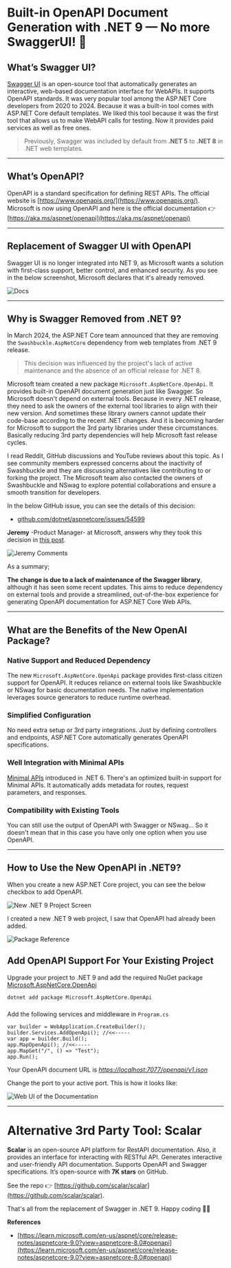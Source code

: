 Built-in OpenAPI Document Generation with .NET 9 — No more SwaggerUI! 👋
========================================================================

What’s Swagger UI?
------------------

[Swagger UI](https://swagger.io/) is an open-source tool that automatically generates an interactive, web-based documentation interface for WebAPIs. 
It supports OpenAPI standards. It was very popular tool among the ASP.NET Core developers from 2020 to 2024. 
Because it was a built-in tool comes with ASP.NET Core default templates. 
We liked this tool because it was the first tool that allows us to make WebAPI calls for testing. 
Now it provides paid services as well as free ones.

> Previously, Swagger was included by default from **.NET 5** to **.NET 8** in .NET web templates.

---



What’s OpenAPI?
---------------

OpenAPI is a standard specification for defining REST APIs. 
The official website is [https://www.openapis.org/](https://www.openapis.org/). 
Microsoft is now using OpenAPI and here is the official documentation 👉 [https://aka.ms/aspnet/openapi](https://aka.ms/aspnet/openapi)

---





Replacement of Swagger UI with OpenAPI 
----------------------------------------------------------------------------

Swagger UI is no longer integrated into NET 9, as Microsoft wants a solution with first-class support, better control, and enhanced security. As you see in the below screenshot, Microsoft declares that it's already removed.

![Docs](img2.png)

---





## Why is Swagger Removed from .NET 9?

In March 2024, the ASP.NET Core team announced that they are removing the `Swashbuckle.AspNetCore` dependency from web templates from .NET 9 release. 



> This decision was influenced by the project's lack of active maintenance and the absence of an official release for .NET 8.



Microsoft team created a new package `Microsoft.AspNetCore.OpenApi`. It provides built-in OpenAPI document generation just like Swagger. So Microsoft doesn't depend on external tools. Because in every .NET release, they need to ask the owners of the external tool libraries to align with their new version. And sometimes these library owners cannot update their code-base according to the recent .NET changes. And it is becoming harder for Microsoft to support the 3rd party libraries under these circumstances. Basically reducing 3rd party dependencies will help Microsoft fast release cycles.

I read Reddit, GitHub discussions and YouTube reviews about this topic. As I see community members expressed concerns about the inactivity of Swashbuckle and they are discussing alternatives like contributing to or forking the project. The Microsoft team also contacted the owners of Swashbuckle and NSwag to explore potential collaborations and ensure a smooth transition for developers.

In the below GitHub issue, you can see the details of this decision:

* [github.com/dotnet/aspnetcore/issues/54599](https://github.com/dotnet/aspnetcore/issues/54599)



**Jeremy** -Product Manager- at Microsoft, answers why they took this decision in [this post](https://github.com/dotnet/aspnetcore/issues/54599#issuecomment-2004975574).

![Jeremy Comments](img3.png)

As a summary;

**The change is due to a lack of maintenance of the Swagger library**, although it has seen some recent updates. This aims to reduce dependency on external tools and provide a streamlined, out-of-the-box experience for generating OpenAPI documentation for ASP.NET Core Web APIs.

---





What are the Benefits of the New OpenAI Package?
---------------------------------------------------------------

### Native Support and Reduced Dependency

The new `Microsoft.AspNetCore.OpenApi` package provides first-class citizen support for OpenAPI. It reduces reliance on external tools like Swashbuckle or NSwag for basic documentation needs. The native implementation leverages source generators to reduce runtime overhead.

### Simplified Configuration

No need extra setup or 3rd party integrations. Just by defining controllers and endpoints, ASP.NET Core automatically generates OpenAPI specifications.

### Well Integration with Minimal APIs

[Minimal APIs](https://learn.microsoft.com/en-us/aspnet/core/fundamentals/minimal-apis) introduced in .NET 6. There's an optimized built-in support for Minimal APIs. It automatically adds metadata for routes, request parameters, and responses. 

### Compatibility with Existing Tools

You can still use the output of OpenAPI with Swagger or NSwag... So it doesn't mean that in this case you have only one option when you use OpenAPI.

---



How to Use the New OpenAPI in .NET9?
------------------------------------

When you create a new ASP.NET Core project, you can see the below checkbox to add OpenAPI.

![New .NET 9 Project Screen](img5.png)

I created a new .NET 9 web project, I saw that OpenAPI had already been added.

![Package Reference](img4.png)

## Add OpenAPI Support For Your Existing Project

Upgrade your project to .NET 9 and add the required NuGet package [Microsoft.AspNetCore.OpenApi](https://www.nuget.org/packages/Microsoft.AspNetCore.OpenApi)

```
dotnet add package Microsoft.AspNetCore.OpenApi
```

### 

Add the following services and middleware in `Program.cs`

```
var builder = WebApplication.CreateBuilder();
builder.Services.AddOpenApi(); //<<-----
var app = builder.Build();
app.MapOpenApi(); //<<-----
app.MapGet("/", () => "Test");
app.Run();
```

Your OpenAPI document URL is [_https://localhost:7077/openapi/v1.json_](https://localhost:7077/openapi/v1.json) 

Change the port to your active port. This is how it looks like:

![Web UI of the Documentation](img1.png)

---



Alternative 3rd Party Tool: Scalar
==================================

**Scalar** is an open-source API platform for RestAPI documentation. Also, it provides an interface for interacting with RESTful API. Generates interactive and user-friendly API documentation. Supports OpenAPI and Swagger specifications. It’s open-source with **7K stars** on GitHub. 

See the repo 👉 [https://github.com/scalar/scalar](https://github.com/scalar/scalar).



That's all from the replacement of Swagger in .NET 9.
Happy coding 👨‍💻



**References**

* [https://learn.microsoft.com/en-us/aspnet/core/release-notes/aspnetcore-9.0?view=aspnetcore-8.0#openapi](https://learn.microsoft.com/en-us/aspnet/core/release-notes/aspnetcore-9.0?view=aspnetcore-8.0#openapi)

  
